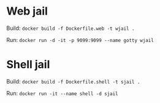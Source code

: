 # Web jail

Build:
`docker build -f Dockerfile.web -t wjail .`

Run:
`docker run -d -it -p 9099:9099 --name gotty wjail`

# Shell jail

Build:
`docker build -f Dockerfile.shell -t sjail .`

Run:
`docker run -it --name shell -d sjail`
